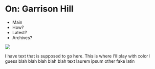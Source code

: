 <!DOCTYPE html>
<html>
  <head>
  </head>
</html>

<html>
  <body>
    <h1>
    On: Garrison Hill
    </h1>
  <ul>
  <li>Main</li>
  <li>How?
  <li>Latest?</li>
  <li>Archives?</li>
</ul>

<img src= "https://github.com/user-attachments/assets/09ba187c-cfef-4bf2-828b-87837a3d4d69">

<p>
  I have text that is supposed to go here. This is where I'll play with color I guess
  blah blah blah
  blah blah text
  laurem ipsum other fake latin
</p>
  </body>
</html>
